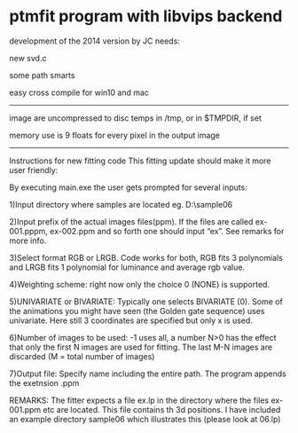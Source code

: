 # ptmfit program with libvips backend
development of the 2014 version by JC
needs: 

new svd.c

some path smarts

easy cross compile for win10 and mac

----------

image are uncompressed to disc temps in /tmp, or in $TMPDIR, if set

memory use is 9 floats for every pixel in the output image



----------------------------


Instructions for new fitting code
This fitting update should make it more user friendly:

By executing main.exe the user gets prompted for several inputs:

1)Input directory where samples are located eg. D:\sample06

2)Input prefix of the actual images files(ppm). If the files are called
ex-001.pppm, ex-002.ppm and so forth one should input “ex”. See remarks for
more info.

3)Select format RGB or LRGB. Code works for both, RGB fits 3 polynomials and
LRGB fits 1 polynomial for luminance and average rgb value.

4)Weighting scheme: right now only the choice 0 (NONE) is supported.

5)UNIVARIATE or BIVARIATE: Typically one selects  BIVARIATE (0). Some of the
animations you might have seen (the Golden gate sequence) uses univariate.
Here still 3 coordinates are specified but only x is used. 

6)Number of images to be used: -1 uses all, a number  N>0 has the effect that
only the first N images are used for fitting. The last M-N images are
discarded (M = total number of images)

7)Output file: Specify name including the entire path. The program appends the
exetnsion .ppm


REMARKS:
The fitter expects a file ex.lp in the directory where the files ex-001.ppm
etc are located. This file contains th 3d positions. I have included an
example directory sample06 which illustrates this (please look at 06.lp)
